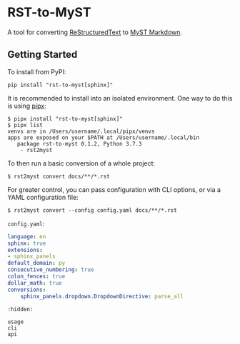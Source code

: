 # RST-to-MyST

A tool for converting [ReStructuredText](https://docutils.sourceforge.io/) to [MyST Markdown](https://myst-parser.readthedocs.io/).

## Getting Started

To install from PyPI:

```shell
pip install "rst-to-myst[sphinx]"
```

It is recommended to install into an isolated environment.
One way to do this is using [pipx](https://pypa.github.io/pipx/):

```console
$ pipx install "rst-to-myst[sphinx]"
$ pipx list
venvs are in /Users/username/.local/pipx/venvs
apps are exposed on your $PATH at /Users/username/.local/bin
   package rst-to-myst 0.1.2, Python 3.7.3
    - rst2myst
```

To then run a basic conversion of a whole project:

```console
$ rst2myst convert docs/**/*.rst
```

For greater control, you can pass configuration with CLI options, or via a YAML configuration file:

```console
$ rst2myst convert --config config.yaml docs/**/*.rst
```

`config.yaml`:

```yaml
language: en
sphinx: true
extensions:
- sphinx_panels
default_domain: py
consecutive_numbering: true
colon_fences: true
dollar_math: true
conversions:
    sphinx_panels.dropdown.DropdownDirective: parse_all
```

```{toctree}
:hidden:

usage
cli
api
```
